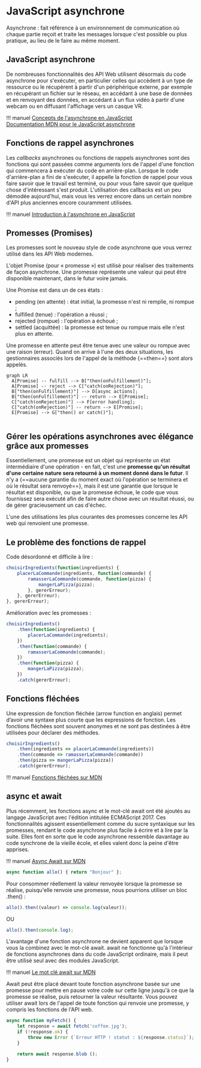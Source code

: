 # JavaScript asynchrone  

Asynchrone : fait référence à un environnement de communication où chaque partie reçoit et traite les messages lorsque c'est possible ou plus pratique, au lieu de le faire au même moment.  

## JavaScript asynchrone
De nombreuses fonctionnalités des API Web utilisent désormais du code asynchrone pour s'exécuter, en particulier celles qui accèdent à un type de ressource ou le récupèrent à partir d'un périphérique externe, par exemple en récupérant un fichier sur le réseau, en accédant à une base de données et en renvoyant des données, en accédant à un flux vidéo à partir d'une webcam ou en diffusant l'affichage vers un casque VR.  

!!! manuel 
    [Concepts de l'asynchrone en JavaScript](https://developer.mozilla.org/fr/docs/Learn/JavaScript/Asynchronous/Concepts)  
    [Documentation MDN pour le JavaScript asynchrone](https://developer.mozilla.org/fr/docs/Learn/JavaScript/Asynchronous)   

## Fonctions de rappel asynchrones  

Les _callbacks_ asynchrones ou fonctions de rappels asynchrones sont des fonctions qui sont passées comme arguments lors de l'appel d'une fonction qui commencera à exécuter du code en arrière-plan. Lorsque le code d'arrière-plan a fini de s'exécuter, il appelle la fonction de rappel pour vous faire savoir que le travail est terminé, ou pour vous faire savoir que quelque chose d'intéressant s'est produit. L'utilisation des callbacks est un peu démodée aujourd'hui, mais vous les verrez encore dans un certain nombre d'API plus anciennes encore couramment utilisées.  

!!! manuel 
    [Introduction à l'asynchrone en JavaScript](https://developer.mozilla.org/fr/docs/Learn/JavaScript/Asynchronous/Introducing)  

## Promesses (Promises)  

Les promesses sont le nouveau style de code asynchrone que vous verrez utilisé dans les API Web modernes.  

L'objet Promise (pour « promesse ») est utilisé pour réaliser des traitements de façon asynchrone. Une promesse représente une valeur qui peut être disponible maintenant, dans le futur voire jamais.  

Une Promise est dans un de ces états :   

- pending (en attente) : état initial, la promesse n'est ni remplie, ni rompue ;  
- fulfilled (tenue) : l'opération a réussi ;  
- rejected (rompue) : l'opération a échoué ;  
- settled (acquittée) : la promesse est tenue ou rompue mais elle n'est plus en attente.  

Une promesse en attente peut être tenue avec une valeur ou rompue avec une raison (erreur). Quand on arrive à l'une des deux situations, les gestionnaires associés lors de l'appel de la méthode {==then==} sont alors appelés.


``` mermaid
graph LR
  A[Promise] -- fulfill --> B["then(onFulfillement)"];
  A[Promise] -- reject --> C["catch(onRejection)"];
  B["then(onFulfillement)"] --> D[async actions];
  B["then(onFulfillement)"] -- return --> E[Promise];
  C["catch(onRejection)"] --> F[error handling];
  C["catch(onRejection)"] -- return --> E[Promise];
  E[Promise] --> G["then() or catch()"];
 
```

## Gérer les opérations asynchrones avec élégance grâce aux promesses  

Essentiellement, une promesse est un objet qui représente un état intermédiaire d'une opération - en fait, c'est une __promesse qu'un résultat d'une certaine nature sera retourné à un moment donné dans le futur__. Il n'y a {==aucune garantie du moment exact où l'opération se terminera et où le résultat sera renvoyé==}, mais il est une garantie que lorsque le résultat est disponible, ou que la promesse échoue, le code que vous fournissez sera exécuté afin de faire autre chose avec un résultat réussi, ou de gérer gracieusement un cas d'échec.  

L'une des utilisations les plus courantes des promesses concerne les API web qui renvoient une promesse.  

## Le problème des fonctions de rappel  

Code désordonné et difficile à lire :  

``` ts title="callback.ts"
choisirIngredients(function(ingredients) {
    placerLaCommande(ingredients, function(commande) {
        ramasserLaCommande(commande, function(pizza) {
            mangerLaPizza(pizza);
        }, gererErreur);
    }, gererErreur);
}, gererErreur);
```
 
Amélioration avec les promesses :  


``` ts title="promise.ts"
choisirIngredients()
    .then(function(ingredients) {
        placerLaCommande(ingredients);
    })
    .then(function(commande) {
        ramasserLaCommande(commande);
    })
    .then(function(pizza) {
        mangerLaPizza(pizza);
    })
    .catch(gererErreur);
```

## Fonctions fléchées  

Une expression de fonction fléchée (arrow function en anglais) permet d’avoir une syntaxe plus courte que les expressions de fonction. Les fonctions fléchées sont souvent anonymes et ne sont pas destinées à être utilisées pour déclarer des méthodes.  

``` ts title="promise_arrow.ts"
choisirIngredients()
    .then(ingredients => placerLaCommande(ingredients))
    .then(commande => ramasserLaCommande(commande))
    .then(pizza => mangerLaPizza(pizza))
    .catch(gererErreur);
```

!!! manuel 
    [Fonctions fléchées sur MDN](https://developer.mozilla.org/fr/docs/Web/JavaScript/Reference/Functions/Arrow_functions)  

## async et await  

Plus récemment, les fonctions async et le mot-clé await ont été ajoutés au langage JavaScript avec l'édition intitulée ECMAScript 2017. Ces fonctionnalités agissent essentiellement comme du sucre syntaxique sur les promesses, rendant le code asynchrone plus facile à écrire et à lire par la suite. Elles font en sorte que le code asynchrone ressemble davantage au code synchrone de la vieille école, et elles valent donc la peine d'être apprises.  


!!! manuel 
    [Async Await sur MDN](https://developer.mozilla.org/fr/docs/Learn/JavaScript/Asynchronous/Async_await)   


``` ts title="async.ts"
async function allo() { return "Bonjour" };
```

Pour consommer réellement la valeur renvoyée lorsque la promesse se réalise, puisqu'elle renvoie une promesse, nous pourrions utiliser un bloc .then() :  

``` ts title="async.ts"
allo().then((valeur) => console.log(valeur));
```

OU

``` ts title="async.ts"
allo().then(console.log);
```

L'avantage d'une fonction asynchrone ne devient apparent que lorsque vous la combinez avec le mot-clé await. await ne fonctionne qu'à l'intérieur de fonctions asynchrones dans du code JavaScript ordinaire, mais il peut être utilisé seul avec des modules JavaScript.  



!!! manuel 
    [Le mot clé await sur MDN](https://developer.mozilla.org/fr/docs/Learn/JavaScript/Asynchronous/Async_await#the_await_keyword)  

Await peut être placé devant toute fonction asynchrone basée sur une promesse pour mettre en pause votre code sur cette ligne jusqu'à ce que la promesse se réalise, puis retourner la valeur résultante. Vous pouvez utiliser await lors de l'appel de toute fonction qui renvoie une promesse, y compris les fonctions de l'API web.  


``` ts title="await.ts"
async function myFetch() {
    let response = await fetch('coffee.jpg');
    if (!response.ok) {
        throw new Error (`Erreur HTTP ! statut : ${response.status}`);
    }

    return await response.blob ();
}
```   

